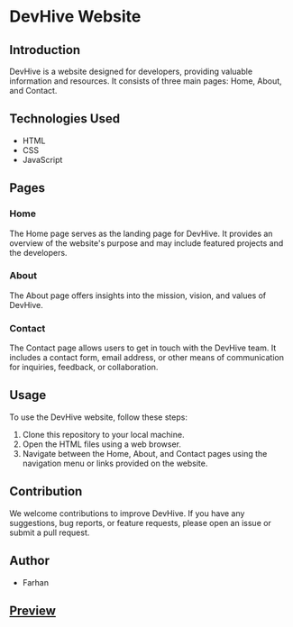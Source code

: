 # DevHive Website

## Introduction
DevHive is a website designed for developers, providing valuable information and resources. It consists of three main pages: Home, About, and Contact.

## Technologies Used
- HTML
- CSS
- JavaScript

## Pages

### Home
The Home page serves as the landing page for DevHive. It provides an overview of the website's purpose and may include featured projects and the developers.

### About
The About page offers insights into the mission, vision, and values of DevHive.

### Contact
The Contact page allows users to get in touch with the DevHive team. It includes a contact form, email address, or other means of communication for inquiries, feedback, or collaboration.

## Usage
To use the DevHive website, follow these steps:
1. Clone this repository to your local machine.
2. Open the HTML files using a web browser.
3. Navigate between the Home, About, and Contact pages using the navigation menu or links provided on the website.

## Contribution
We welcome contributions to improve DevHive. If you have any suggestions, bug reports, or feature requests, please open an issue or submit a pull request.

## Author
- Farhan


## [Preview](https://devhive-site.netlify.app/)
